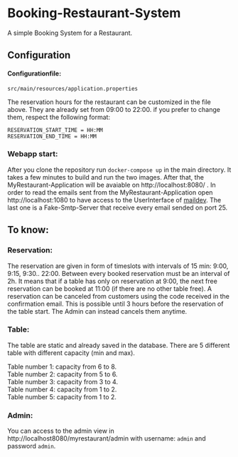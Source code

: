 # Booking-Restaurant-System
A simple Booking System for a Restaurant.

## Configuration

#### Configurationfile:
`src/main/resources/application.properties`


The reservation hours for the restaurant can be customized in the file above.
They are already set from 09:00 to 22:00.
if you prefer to change them, respect the following format:

```
RESERVATION_START_TIME = HH:MM
RESERVATION_END_TIME = HH:MM
```

### Webapp start:

After you clone the repository run `docker-compose up` in the main directory. It takes a few minutes to build and run the two images.
After that, the MyRestaurant-Application will be avaiable on http://localhost:8080/ . In order to read the emails sent from the MyRestaurant-Application open http://localhost:1080 to have access to the UserInterface of [maildev](https://github.com/maildev/maildev). The last one is a Fake-Smtp-Server that receive every email sended on port 25.


## To know:

### Reservation:

The reservation are given in form of timeslots with intervals of 15 min: 9:00, 9:15, 9:30.. 22:00.
Between every booked reservation must be an interval of 2h. It means that if a table has only on reservation at 9:00, the next free reservation can be booked at 11:00 (if there are no other table free).
A reservation can be canceled from customers using the code received in the confirmation email. This is possible until 3 hours before the reservation of the table start.
The Admin can instead cancels them anytime.

### Table:
The table are static and already saved in the database. There are 5 different table with different capacity (min and max).

Table number 1: capacity from 6 to 8. <br /> 
Table number 2: capacity from 5 to 6. <br />
Table number 3: capacity from 3 to 4. <br />
Table number 4: capacity from 1 to 2. <br />
Table number 5: capacity from 1 to 2. <br />

### Admin:
You can access to the admin view in http://localhost8080/myrestaurant/admin with username: `admin` and password `admin`.








